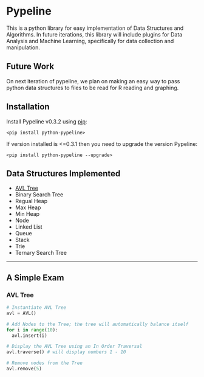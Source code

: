 # Pypeline
This is a python library for easy implementation of Data Structures and Algorithms. In future iterations, this library will include plugins for Data Analysis and Machine Learning, specifically for data collection and manipulation.

## Future Work
On next iteration of pypeline, we plan on making an easy way to pass python data structures to files to be read for R reading and graphing.

## Installation
Install Pypeline v0.3.2 using [pip](https://pip.pypa.io/en/stable/quickstart/):

`<pip install python-pypeline>`

If version installed is <=0.3.1 then you need to upgrade the version Pypeline:

`<pip install python-pypeline --upgrade>`

## Data Structures Implemented
*   [AVL Tree](#avl-tree)
*   Binary Search Tree
*   Regual Heap
*   Max Heap
*   Min Heap
*   Node
*   Linked List
*   Queue
*   Stack
*   Trie
*   Ternary Search Tree
----------------------
## A Simple Exam

### AVL Tree
```python
# Instantiate AVL Tree
avl = AVL()

# Add Nodes to the Tree; the tree will automatically balance itself
for i in range(10):
  avl.insert(i)

# Display the AVL Tree using an In Order Traversal
avl.traverse() # will display numbers 1 - 10

# Remove nodes from the Tree
avl.remove(5)
````

